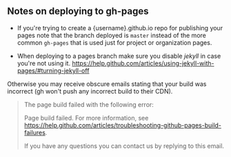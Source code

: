 Notes on deploying to gh-pages
------------------------------

* If you're trying to create a {username}.github.io repo for publishing your pages note that the branch deployed is ```master``` instead of the more common ```gh-pages``` that is used just for project or organization pages.

* When deploying to a pages branch make sure you disable *jekyll* in case you're not using it. https://help.github.com/articles/using-jekyll-with-pages/#turning-jekyll-off

Otherwise you may receive obscure emails stating that your build was incorrect (gh won't push any incorrect build to their CDN).

>The page build failed with the following error:
>
>Page build failed. For more information, see https://help.github.com/articles/troubleshooting-github-pages-build-failures.
>
>If you have any questions you can contact us by replying to this email.